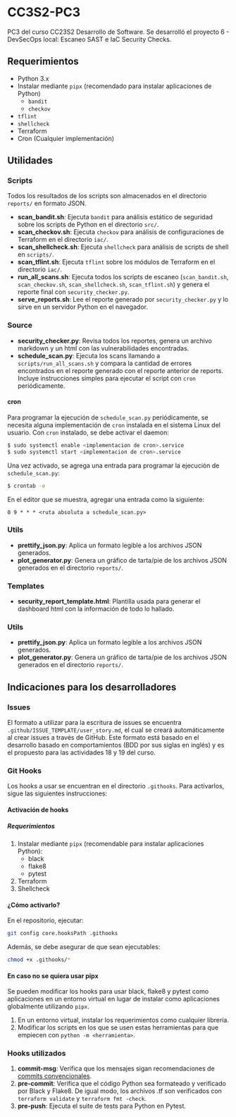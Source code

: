 # CC3S2-PC3
PC3 del curso CC23S2 Desarrollo de Software. Se desarrolló el proyecto 6 - DevSecOps local: Escaneo SAST e IaC Security Checks.

## Requerimientos

- Python 3.x
- Instalar mediante `pipx` (recomendado para instalar aplicaciones de Python)
   - `bandit`
   - `checkov`
- `tflint`
- `shellcheck`
- Terraform
- Cron (Cualquier implementación)

## Utilidades

### Scripts

Todos los resultados de los scripts son almacenados en el directorio `reports/` en formato JSON.

- **scan_bandit.sh**: Ejecuta `bandit` para análisis estático de seguridad sobre los scripts de Python en el directorio `src/`.
- **scan_checkov.sh**: Ejecuta `checkov` para análisis de configuraciones de Terraform en el directorio `iac/`.
- **scan_shellcheck.sh**: Ejecuta `shellcheck` para análisis de scripts de shell en `scripts/`.
- **scan_tflint.sh**: Ejecuta `tflint` sobre los módulos de Terraform en el directorio `iac/`.
- **run_all_scans.sh**: Ejecuta todos los scripts de escaneo (`scan_bandit.sh`, `scan_checkov.sh`, `scan_shellcheck.sh`, `scan_tflint.sh`) y genera el reporte final con `security_checker.py`.
- **serve_reports.sh**: Lee el reporte generado por `security_checker.py` y lo sirve en un servidor Python en el navegador.


### Source
- **security_checker.py**: Revisa todos los reportes, genera un archivo markdown y un html con las vulnerabilidades encontradas.
- **schedule_scan.py**: Ejecuta los scans llamando a `scripts/run_all_scans.sh` y compara la cantidad de errores encontrados en el reporte generado con el reporte anterior de reports. Incluye instrucciones simples para ejecutar el script con `cron` periódicamente.

#### cron

Para programar la ejecución de `schedule_scan.py` periódicamente, se necesita alguna implementación de `cron` instalada en el sistema Linux del usuario. Con `cron` instalado, se debe activar el daemon:

```bash
$ sudo systemctl enable <implementacion de cron>.service
$ sudo systemctl start <implementacion de cron>.service
```

Una vez activado, se agrega una entrada para programar la ejecución de `schedule_scan.py`:

```bash
$ crontab -e
```

En el editor que se muestra, agregar una entrada como la siguiente:

```
0 9 * * * <ruta absoluta a schedule_scan.py>
```

### Utils

- **prettify_json.py**: Aplica un formato legible a los archivos JSON generados.
- **plot_generator.py**: Genera un gráfico de tarta/pie de los archivos JSON generados en el directorio `reports/`.

### Templates
- **security_report_template.html**: Plantilla usada para generar el dashboard html con la información de todo lo hallado.

### Utils

- **prettify_json.py**: Aplica un formato legible a los archivos JSON generados.
- **plot_generator.py**: Genera un gráfico de tarta/pie de los archivos JSON generados en el directorio `reports/`.
## Indicaciones para los desarrolladores

### Issues

El formato a utilizar para la escritura de issues se encuentra `.github/ISSUE_TEMPLATE/user_story.md`, el cual se creará automáticamente al crear issues a través de GitHub. Este formato está basado en el desarrollo basado en comportamientos (BDD por sus siglas en inglés) y es el propuesto para las actividades 18 y 19 del curso.

### Git Hooks

Los hooks a usar se encuentran en el directorio `.githooks`. Para activarlos, sigue las siguientes instrucciones:

#### Activación de hooks

##### Requerimientos

1. Instalar mediante `pipx` (recomendable para instalar aplicaciones Python):
   - black
   - flake8
   - pytest
2. Terraform
3. Shellcheck

#### ¿Cómo activarlo?

En el repositorio, ejecutar:

```bash
git config core.hooksPath .githooks
```

Además, se debe asegurar de que sean ejecutables:

```bash
chmod +x .githooks/*
```

#### En caso no se quiera usar pipx

Se pueden modificar los hooks para usar black, flake8 y pytest como aplicaciones en un entorno virtual en lugar de instalar como aplicaciones globalmente utilizando `pipx`.

1. En un entorno virtual, instalar los requerimientos como cualquier librería.
2. Modificar los scripts en los que se usen estas herramientas para que empiecen con `python -m <herramienta>`.

### Hooks utilizados

1. **commit-msg**: Verifica que los mensajes sigan recomendaciones de [commits convencionales](https://www.conventionalcommits.org/en/v1.0.0/).
2. **pre-commit**: Verifica que el código Python sea formateado y verificado por Black y Flake8. De igual modo, los archivos .tf son verificados con `terraform validate` y `terraform fmt -check`.
3. **pre-push**: Ejecuta el suite de tests para Python en Pytest.
